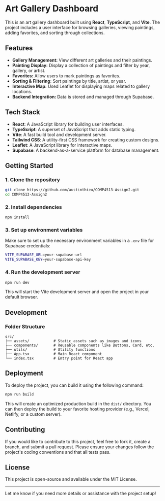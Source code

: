 # Art Gallery Dashboard

This is an art gallery dashboard built using **React**, **TypeScript**, and **Vite**. The project includes a user interface for browsing galleries, viewing paintings, adding favorites, and sorting through collections.

## Features
- **Gallery Management:** View different art galleries and their paintings.
- **Painting Display:** Display a collection of paintings and filter by year, gallery, or artist.
- **Favorites:** Allow users to mark paintings as favorites.
- **Sorting & Filtering:** Sort paintings by title, artist, or year.
- **Interactive Map:** Used Leaflet for displaying maps related to gallery locations.
- **Backend Integration:** Data is stored and managed through Supabase.

## Tech Stack
- **React**: A JavaScript library for building user interfaces.
- **TypeScript**: A superset of JavaScript that adds static typing.
- **Vite**: A fast build tool and development server.
- **Tailwind CSS**: A utility-first CSS framework for creating custom designs.
- **Leaflet**: A JavaScript library for interactive maps.
- **Supabase**: A backend-as-a-service platform for database management.

## Getting Started

### 1. Clone the repository

```bash
git clone https://github.com/austinthieu/COMP4513-Assign2.git
cd COMP4513-Assign2
```

### 2. Install dependencies

```bash
npm install
```

### 3. Set up environment variables

Make sure to set up the necessary environment variables in a `.env` file for Supabase credentials:

```bash
VITE_SUPABASE_URL=your-supabase-url
VITE_SUPABASE_KEY=your-supabase-api-key
```

### 4. Run the development server

```bash
npm run dev
```

This will start the Vite development server and open the project in your default browser.

## Development

### Folder Structure

```
src/
├── assets/           # Static assets such as images and icons
├── components/       # Reusable components like Buttons, Card, etc.
├── utils/            # Utility functions
├── App.tsx           # Main React component
└── index.tsx         # Entry point for React app
```


## Deployment

To deploy the project, you can build it using the following command:

```bash
npm run build
```

This will create an optimized production build in the `dist/` directory. You can then deploy the build to your favorite hosting provider (e.g., Vercel, Netlify, or a custom server).

## Contributing

If you would like to contribute to this project, feel free to fork it, create a branch, and submit a pull request. Please ensure your changes follow the project's coding conventions and that all tests pass.

## License

This project is open-source and available under the MIT License.

---

Let me know if you need more details or assistance with the project setup!
